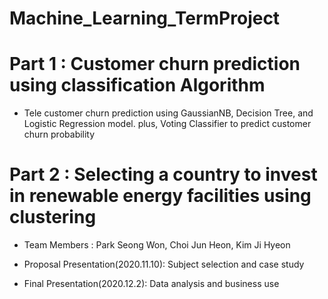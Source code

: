 # Machine_Learning_TermProject

# Part 1 : Customer churn prediction using classification Algorithm
  - Tele customer churn prediction using GaussianNB, Decision Tree, and Logistic Regression model.
      plus, Voting Classifier to predict customer churn probability
      
# Part 2 : Selecting a country to invest in renewable energy facilities using clustering

* Team Members : Park Seong Won, Choi Jun Heon, Kim Ji Hyeon

* Proposal Presentation(2020.11.10): Subject selection and case study
* Final Presentation(2020.12.2): Data analysis and business use

